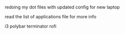 redoing my dot files with updated config for new laptop 

read the list of applications file for more info

i3 polybar terminator rofi
